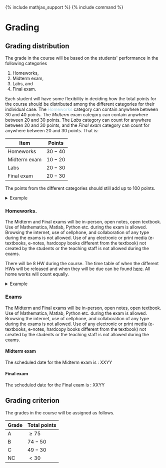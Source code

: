 {% include mathjax_support %}
{% include command %}
<!-- AB_TODO: go through this section and see if everything is to your liking -->
<!-- AB_to_HK:  -->
# Grading

## Grading distribution


The grade in the course will be based on the students' performance in the following categories 

1. Homeworks, 
2. Midterm exam, 
3. Labs, and 
4. Final exam. 
 
Each student will have some flexibility in deciding how the total points for the course should be distributed among the different categories for their individual case. The <font color='LightBlue'>Homeworks</font>
 category can contain anywhere between 30 and 40 points. The  _Midterm_ exam category can contain anywhere between 20 and 30 points. The _Labs_ category can count for anywhere between 20 and 30 points, and the _Final exam_  category can count for anywhere between 20 and 30 points. That is:

| Item         | Points  |
|--------------|---------|
| Homeworks    | $30-40$ |
| Midterm exam | $10-20$ | 
| Labs         | $20-30$  |
| Final exam   | $20-30$  |

<!-- Originally the midterm was for 20-30, changed it to 10-20 -->

The points from the different categories should still add up to 100 points.  


<details><summary> Example </summary>

For example, a student, named Andreia, might decide to have their Homeworks count for 35 points their Midterm for 12 points, their labs for 28 points and their final exam 25 points. The total points is 35+12+28+25=100

</details>

<!--SK_AB_Question:  Sayaka, Andrew: Are the letter grades  in undergraduate courses typically based on absolute points, or on a relative performance of the students, i.e.,  the top 10% of the students get an A, etc.? Which do students prefer? I would to choose the option that the students would prefer. I think if I were a student I would prefer absolute grading.  -->




###  Homeworks.

The Midterm and Final exams will be in-person, open notes, open textbook. Use of Mathematica, Matlab, Python etc. during the exam is allowed. Browsing the internet, use of cellphone, and collaboration of any type during the exams is not allowed. Use of any electronic or print media (e-textbooks, e-notes, hardcopy books different from the textbook) not created by the students or the teaching staff is not allowed during the exams.  

There will be 8 HW during the course. The time table of when the different HWs will be released and when they will be due can be found [here](../CourseInformation/Homeworks.md). All home works will count equally. 


<details><summary> Example </summary>


Continuing from the  previous example. Say there were 10 homeworks during the course. Say that during each of the homeworks count for 100 points.  Andreia gets the following scores. 

| Homeworks | Score   |
|-----------|---------|
| HW 1     | 92/100  |
| HW 2      | 90/100  |
| HW 3      | 30/100  |
| HW 4      | 40/100  |
| HW 5      | 75/100  |
| HW 6      | 98/100  |
| HW 7      | 100/100 |
| HW 8      | 65/100  |
| HW 9      | 95/100  |
| HW 10      | 85/100  |


Let's arrange the above score, with best scores  on the top

| Homeworks | Score   |
|-----------|---------|
| HW 7      | 100/100 |
| HW 6      | 98/100  |
| HW 9      | 95/100  |
| HW 1      | 92/100  |
| HW 2      | 90/100  |
| HW 10     | 85/100  |
| HW 5      | 75/100  |
| HW 8      | 65/100  |
| HW 4      | 40/100  |
| HW 3      | 30/100  |



</details>

### Exams 

The Midterm and Final exams will be in-person, open notes, open textbook. Use of Mathematica, Matlab, Python etc. during the exam is allowed. Browsing the internet, use of cellphone, and collaboration of any type during the exams is not allowed. Use of any electronic or print media (e-textbooks, e-notes, hardcopy books different from the textbook) not created by the students or the teaching staff is not allowed during the exams.  

#### Midterm exam

The scheduled date for the Midterm exam is : XXYY

<!-- AB_TODO: Andrew add in the missing information above marked as XXYY-->

#### Final exam

The scheduled date for the Final exam is : XXYY

<!-- AB_TODO: Andrew add in the missing information above marked as XXYY -->


## Grading criterion

The grades in the course will be assigned as follows.

| Grade | Total points |
|-------|--------------|
| A     | $\ge 75$     |
| B     | $74-50$      |
| C     | $49-30$      |
| NC    | $<30$        |

<!-- SK_TODO: Sayaka what do you think about the above grading policy. -->
